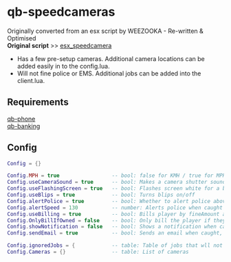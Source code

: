 # qb-speedcameras
Originally converted from an esx script by WEEZOOKA - Re-written & Optimised  
**Original script** >> [esx_speedcamera](https://github.com/P4NDAzzGaming/esx_speedcamera)

- Has a few pre-setup cameras. Additional camera locations can be added easily in to the config.lua. 
- Will not fine police or EMS. Additional jobs can be added into the client.lua.

## Requirements
[qb-phone](https://github.com/qbcore-framework/qb-phone)  
[qb-banking](https://github.com/qbcore-framework/qb-banking)

## Config
```lua
Config = {}

Config.MPH = true                 -- bool: false for KMH / true for MPH
Config.useCameraSound = true      -- bool: Makes a camera shutter sound effect
Config.useFlashingScreen = true   -- bool: Flashes screen white for a brief moment
Config.useBlips = true            -- bool: Turns blips on/off
Config.alertPolice = true         -- bool: Whether to alert police above certain speed
Config.alertSpeed = 130           -- number: Alerts police when caught above this speed
Config.useBilling = true          -- bool: Bills player by fineAmount automatically if true - Only change if you know what you're doing
Config.OnlyBillIfOwned = false    -- bool: Only bill the player if they own the vehicle they are driving
Config.showNotification = false   -- bool: Shows a notification when caught
Config.sendEmail = true           -- bool: Sends an email when caught, false shows a notification

Config.ignoredJobs = {            -- table: Table of jobs that wll not get fined by the cameras when on duty
Config.Cameras = {}               -- table: List of cameras
```
